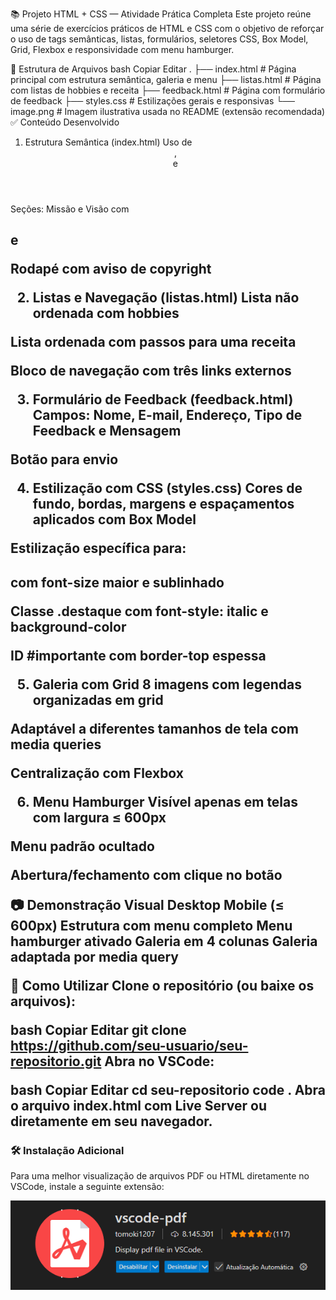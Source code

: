📚 Projeto HTML + CSS — Atividade Prática Completa
Este projeto reúne uma série de exercícios práticos de HTML e CSS com o objetivo de reforçar o uso de tags semânticas, listas, formulários, seletores CSS, Box Model, Grid, Flexbox e responsividade com menu hamburger.

📁 Estrutura de Arquivos
bash
Copiar
Editar
.
├── index.html          # Página principal com estrutura semântica, galeria e menu
├── listas.html         # Página com listas de hobbies e receita
├── feedback.html       # Página com formulário de feedback
├── styles.css          # Estilizações gerais e responsivas
└── image.png           # Imagem ilustrativa usada no README (extensão recomendada)
✅ Conteúdo Desenvolvido
1. Estrutura Semântica (index.html)
Uso de <header>, <main> e <footer>

Seções: Missão e Visão com <h2> e <p>

Rodapé com aviso de copyright

2. Listas e Navegação (listas.html)
Lista não ordenada com hobbies

Lista ordenada com passos para uma receita

Bloco de navegação com três links externos

3. Formulário de Feedback (feedback.html)
Campos: Nome, E-mail, Endereço, Tipo de Feedback e Mensagem

Botão para envio

4. Estilização com CSS (styles.css)
Cores de fundo, bordas, margens e espaçamentos aplicados com Box Model

Estilização específica para:

<h2> com font-size maior e sublinhado

Classe .destaque com font-style: italic e background-color

ID #importante com border-top espessa

5. Galeria com Grid
8 imagens com legendas organizadas em grid

Adaptável a diferentes tamanhos de tela com media queries

Centralização com Flexbox

6. Menu Hamburger
Visível apenas em telas com largura ≤ 600px

Menu padrão ocultado

Abertura/fechamento com clique no botão

📷 Demonstração Visual
Desktop	Mobile (≤ 600px)
Estrutura com menu completo	Menu hamburger ativado
Galeria em 4 colunas	Galeria adaptada por media query

🚀 Como Utilizar
Clone o repositório (ou baixe os arquivos):

bash
Copiar
Editar
git clone https://github.com/seu-usuario/seu-repositorio.git
Abra no VSCode:

bash
Copiar
Editar
cd seu-repositorio
code .
Abra o arquivo index.html com Live Server ou diretamente em seu navegador.

### 🛠 Instalação Adicional
Para uma melhor visualização de arquivos PDF ou HTML diretamente no VSCode, instale a seguinte extensão:

<img src="./image.png" alt="Extensão para visualização de PDF no VSCode" />
